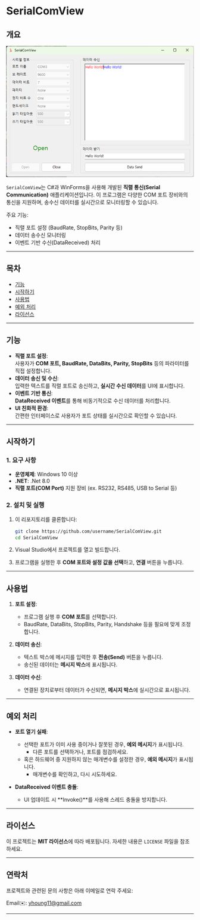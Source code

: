 ﻿# SerialComView

## **개요**  

![실행화면](./img/SerialComViewRun.png)

`SerialComView`는 C#과 WinForms을 사용해 개발된 **직렬 통신(Serial Communication)** 애플리케이션입니다. 이 프로그램은 다양한 COM 포트 장비와의 통신을 지원하며, 송수신 데이터를 실시간으로 모니터링할 수 있습니다.  

주요 기능:  
- 직렬 포트 설정 (BaudRate, StopBits, Parity 등)  
- 데이터 송수신 모니터링  
- 이벤트 기반 수신(DataReceived) 처리  

---
## **목차**
- [기능](#기능)
- [시작하기](#시작하기)
- [사용법](#사용법)
- [예외 처리](#예외-처리)
- [라이선스](#라이선스)


---

## **기능**
- **직렬 포트 설정**:  
  사용자가 **COM 포트, BaudRate, DataBits, Parity, StopBits** 등의 파라미터를 직접 설정합니다.
- **데이터 송신 및 수신**:  
  입력한 텍스트를 직렬 포트로 송신하고, **실시간 수신 데이터**를 UI에 표시합니다.
- **이벤트 기반 통신**:  
  **DataReceived 이벤트**를 통해 비동기적으로 수신 데이터를 처리합니다.
- **UI 친화적 환경**:  
  간편한 인터페이스로 사용자가 포트 상태를 실시간으로 확인할 수 있습니다.

---

## **시작하기**

### **1. 요구 사항**
- **운영체제**: Windows 10 이상  
- **.NET**: .Net 8.0
- **직렬 포트(COM Port)** 지원 장비 (ex. RS232, RS485, USB to Serial 등) 

### **2. 설치 및 실행**
1. 이 리포지토리를 클론합니다:
   ```bash
   git clone https://github.com/username/SerialComView.git
   cd SerialComView
   ```

2. Visual Studio에서 프로젝트를 열고 빌드합니다.

3. 프로그램을 실행한 후 **COM 포트와 설정 값을 선택**하고, **연결** 버튼을 누릅니다.

---

## **사용법**

1. **포트 설정**:  
   - 프로그램 실행 후 **COM 포트**를 선택합니다.  
   - BaudRate, DataBits, StopBits, Parity, Handshake 등을 필요에 맞게 조정합니다.

2. **데이터 송신**:  
   - 텍스트 박스에 메시지를 입력한 후 **전송(Send)** 버튼을 누릅니다.  
   - 송신된 데이터는 **메시지 박스**에 표시됩니다.

3. **데이터 수신**:  
   - 연결된 장치로부터 데이터가 수신되면, **메시지 박스**에 실시간으로 표시됩니다.


---

## **예외 처리**

- **포트 열기 실패**:  
  - 선택한 포트가 이미 사용 중이거나 잘못된 경우, **예외 메시지**가 표시됩니다.  
	- 다른 포트를 선택하거나, 포트를 점검하세요.
  - 혹은 하드웨어 중 지원하지 않는 매개변수를 설정한 경우, **예외 메시지**가 표시됩니다.
	- 매개변수를 확인하고, 다시 시도하세요.

- **DataReceived 이벤트 충돌**:  
  - UI 업데이트 시 **Invoke()**를 사용해 스레드 충돌을 방지합니다.

---


## **라이선스**
이 프로젝트는 **MIT 라이선스**에 따라 배포됩니다. 자세한 내용은 `LICENSE` 파일을 참조하세요.

---

## **연락처**
프로젝트와 관련된 문의 사항은 아래 이메일로 연락 주세요:

Email✉️: [yhoung11@gmail.com](yhoung11@gmail.com)

---
